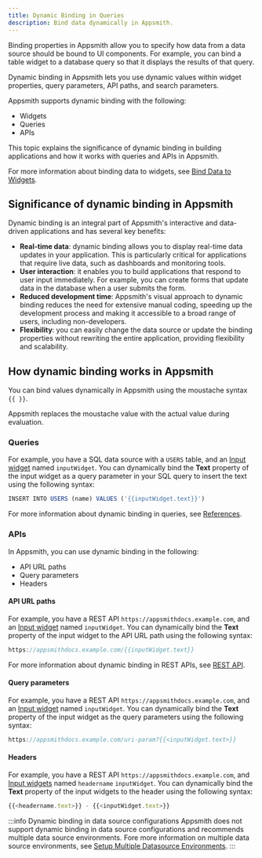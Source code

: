```yaml
---
title: Dynamic Binding in Queries
description: Bind data dynamically in Appsmith.
---
```


Binding properties in Appsmith allow you to specify how data from a data source should be bound to UI components. For example, you can bind a table widget to a database query so that it displays the results of that query.

Dynamic binding in Appsmith lets you use dynamic values within widget properties, query parameters, API paths, and search parameters.

Appsmith supports dynamic binding with the following:

- Widgets
- Queries
- APIs

This topic explains the significance of dynamic binding in building applications and how it works with queries and APIs in Appsmith.

For more information about binding data to widgets, see [Bind Data to Widgets](https://docs.appsmith.com/core-concepts/building-ui/dynamic-ui).

## Significance of dynamic binding in Appsmith

Dynamic binding is an integral part of Appsmith's interactive and data-driven applications and has several key benefits:

- **Real-time data**: dynamic binding allows you to display real-time data updates in your application. This is particularly critical for applications that require live data, such as dashboards and monitoring tools.
- **User interaction**: it enables you to build applications that respond to user input immediately. For example, you can create forms that update data in the database when a user submits the form.
- **Reduced development time**: Appsmith's visual approach to dynamic binding reduces the need for extensive manual coding, speeding up the development process and making it accessible to a broad range of users, including non-developers.
- **Flexibility**: you can easily change the data source or update the binding properties without rewriting the entire application, providing flexibility and scalability.

## How dynamic binding works in Appsmith

You can bind values dynamically in Appsmith using the moustache syntax `{{ }}`.

Appsmith replaces the moustache value with the actual value during evaluation. 

### Queries

For example, you have a SQL data source with a `USERS` table, and an [Input widget](https://docs.appsmith.com/reference/widgets/input) named `inputWidget`. You can dynamically bind the **Text** property of the input widget as a query parameter in your SQL query to insert the text using the following syntax:

```js
INSERT INTO USERS (name) VALUES ('{{inputWidget.text}}')
```

For more information about dynamic binding in queries, see [References](https://docs.appsmith.com/connect-data/reference).

### APIs

In Appsmith, you can use dynamic binding in the following:
- API URL paths
- Query parameters
- Headers

#### API URL paths

For example, you have a REST API `https://appsmithdocs.example.com`, and an [Input widget](https://docs.appsmith.com/reference/widgets/input) named `inputWidget`. You can dynamically bind the **Text** property of the input widget to the API URL path using the following syntax:

```js
https://appsmithdocs.example.com/{{inputWidget.text}}
```

For more information about dynamic binding in REST APIs, see [REST API](https://docs.appsmith.com/connect-data/reference/rest-api#query-rest-api).

#### Query parameters

For example, you have a REST API `https://appsmithdocs.example.com`, and an [Input widget](https://docs.appsmith.com/reference/widgets/input) named `inputWidget`. You can dynamically bind the **Text** property of the input widget as the query parameters using the following syntax:

```js
https://appsmithdocs.example.com/uri-param?{{<inputWidget.text>}}
```

#### Headers

For example, you have a REST API `https://appsmithdocs.example.com`, and [Input widgets](https://docs.appsmith.com/reference/widgets/input) named `headername` `inputWidget`. You can dynamically bind the **Text** property of the input widgets to the header using the following syntax:

```js
{{<headername.text>}} - {{<inputWidget.text>}}
```

:::info Dynamic binding in data source configurations
Appsmith does not support dynamic binding in data source configurations and recommends multiple data source environments.
Fore more information on multiple data source environments, see [Setup Multiple Datasource Environments](https://docs.appsmith.com/connect-data/how-to-guides/setup-datasource-environments).
:::
